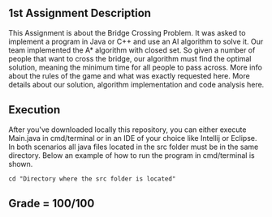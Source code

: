 ## 1st Assignment Description
This Assignment is about the Bridge Crossing Problem. It was asked to implement a program in Java or C++ and use an AI algorithm to solve it. Our team implemented the A* algorithm with closed set. So given a number of people that want to cross the bridge, our algorithm must find the optimal solution, meaning the minimum time for all people to pass across. More info about the rules of the game and what was exactly requested here. More details about our solution, algorithm implementation and code analysis here.

## Execution
After you've downloaded locally this repository, you can either execute Main.java in cmd/terminal or in an IDE of your choice like Intellij or Eclipse. In both scenarios all java files located in the src folder must be in the same directory. Below an example of how to run the program in cmd/terminal is shown.

```properties
cd "Directory where the src folder is located"
```  

## Grade = 100/100
